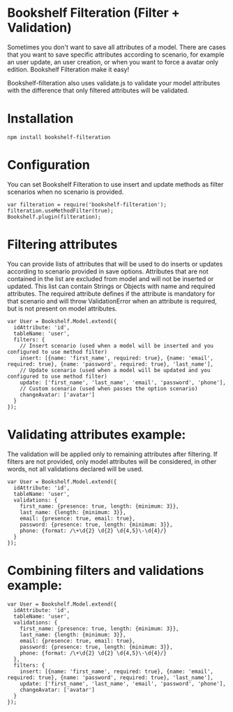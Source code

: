 # Bookshelf Filteration (Filter + Validation)
Sometimes you don't want to save all attributes of a model. There are cases that you want to save specific attributes according to scenario, for example an user update, an user creation, or when you want to force a avatar only edition. Bookshelf Filteration make it easy!

Bookshelf-filteration also uses validate.js to validate your model attributes with the difference that only filtered attributes will be validated.

# Installation
````
npm install bookshelf-filteration
````

# Configuration
You can set Bookshelf Filteration to use insert and update methods as filter scenarios when no scenario is provided.
````
var filteration = require('bookshelf-filteration');
filteration.useMethodFilter(true);
Bookshelf.plugin(filteration);
````

# Filtering attributes
You can provide lists of attributes that will be used to do inserts or updates according to scenario provided in save options. Attributes that are not contained in the list are excluded from model and will not be inserted or updated. This list can contain Strings or Objects with name and required attributes.
The required attribute defines if the attribute is mandatory for that scenario and will throw ValidationError when an attribute is required, but is not present on model attributes.

````
var User = Bookshelf.Model.extend({
  idAttribute: 'id',
  tableName: 'user',
  filters: {
    // Insert scenario (used when a model will be inserted and you configured to use method filter)
    insert: [{name: 'first_name', required: true}, {name: 'email', required: true}, {name: 'password', required: true}, 'last_name'],
    // Update scenario (used when a model will be updated and you configured to use method filter)
    update: ['first_name', 'last_name', 'email', 'password', 'phone'],
    // Custom scenario (used when passes the option scenario)
    changeAvatar: ['avatar']
  }
});
````

# Validating attributes example:
The validation will be applied only to remaining attributes after filtering. If filters are not provided, only model attributes will be considered, in other words, not all validations declared will be used.

````
var User = Bookshelf.Model.extend({
  idAttribute: 'id',
  tableName: 'user',
  validations: {
    first_name: {presence: true, length: {minimum: 3}},
    last_name: {length: {minimum: 3}},
    email: {presence: true, email: true},
    password: {presence: true, length: {minimum: 3}},
    phone: {format: /\+\d{2} \d{2} \d{4,5}\-\d{4}/}
  }
});
````

# Combining filters and validations example:
````
var User = Bookshelf.Model.extend({
  idAttribute: 'id',
  tableName: 'user',
  validations: {
    first_name: {presence: true, length: {minimum: 3}},
    last_name: {length: {minimum: 3}},
    email: {presence: true, email: true},
    password: {presence: true, length: {minimum: 3}},
    phone: {format: /\+\d{2} \d{2} \d{4,5}\-\d{4}/}
  },
  filters: {
    insert: [{name: 'first_name', required: true}, {name: 'email', required: true}, {name: 'password', required: true}, 'last_name'],
    update: ['first_name', 'last_name', 'email', 'password', 'phone'],
    changeAvatar: ['avatar']
  }
});
````